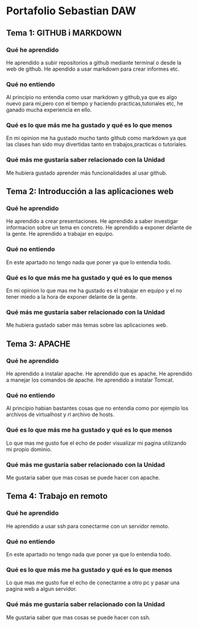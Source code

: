# Portafolio Sebastian DAW


## Tema 1: GITHUB i MARKDOWN

### Qué he aprendido

He aprendido a subir repositorios a github mediante terminal o desde la web de github.
He apendido a usar markdown para crear informes etc.

### Qué no entiendo

Al principio no entendia como usar markdown y github,ya que es algo nuevo para mi,pero con el tiempo y haciendo practicas,tutoriales etc, he ganado mucha experiencia en ello.

### Qué es lo que más me ha gustado y qué es lo que menos

En mi opinion me ha gustado mucho tanto github como markdown ya que las clases han sido muy divertidas tanto en trabajos,practicas o tutoriales.

### Qué más me gustaría saber relacionado con la Unidad

Me hubiera gustado aprender más funcionalidades al usar github.

## Tema 2: Introducción a las aplicaciones web

### Qué he aprendido

He aprendido a crear presentaciones.
He aprendido a saber investigar informacion sobre un tema en concreto.
He aprendido a exponer delante de la gente.
He aprendido a trabajar en equipo.

### Qué no entiendo

En este apartado no tengo nada que poner ya que lo entendia todo.

### Qué es lo que más me ha gustado y qué es lo que menos

En mi opinion lo que mas me ha gustado es el trabajar en equipo y el no tener miedo a la hora de exponer delante de la gente.

### Qué más me gustaría saber relacionado con la Unidad

Me hubiera gustado saber más temas sobre las aplicaciones web.


## Tema 3: APACHE

### Qué he aprendido

He aprendido a instalar apache.
He aprendido que es apache.
He aprendido a manejar los comandos de apache.
He aprendido a instalar Tomcat.

### Qué no entiendo

Al principio habian bastantes cosas que no entendia como por ejemplo los archivos de virtualhost y rl archivo de hosts.

### Qué es lo que más me ha gustado y qué es lo que menos

Lo que mas me gusto fue el echo de poder visualizar mi pagina utilizando mi propio dominio.

### Qué más me gustaría saber relacionado con la Unidad

Me gustaria saber que mas cosas se puede hacer con apache.

## Tema 4: Trabajo en remoto

### Qué he aprendido

He aprendido a usar ssh para conectarme con un servidor remoto.

### Qué no entiendo

En este apartado no tengo nada que poner ya que lo entendia todo.


### Qué es lo que más me ha gustado y qué es lo que menos

Lo que mas me gusto fue el echo de conectarme a otro pc y pasar una pagina web a algun servidor.

### Qué más me gustaría saber relacionado con la Unidad

Me gustaria saber que mas cosas se puede hacer con ssh.


